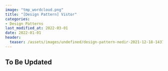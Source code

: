 ```yaml
---
image: "tmp_wordcloud.png"
title: "[Design Pattern] Vistor"
categories:
- Design Patterns
last_modified_at: 2022-03-01
date: 2022-01-01
header:
  teaser: /assets/images/undefined/design-pattern-nedir-2021-12-18-143754.jpg
---
```


## To Be Updated